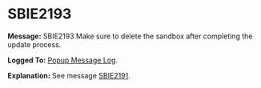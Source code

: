 # SBIE2193

**Message:** SBIE2193 Make sure to delete the sandbox after completing the update process.

**Logged To:** [Popup Message Log](PopupMessageLog.md).

**Explanation:** See message [SBIE2191](SBIE2191.md).

